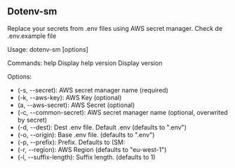 ## Dotenv-sm
Replace your secrets from .env files using AWS secret manager. Check de .env.example file

Usage: dotenv-sm [options]

Commands:
help     Display help
version  Display version

Options:

- (-s, --secret): AWS secret manager name (required)
- (-k, --aws-key): AWS Key (optional)
- (a, --aws-secret): AWS Secret (optional)
- (-c, --common-secret): AWS secret manager name (optional, overwrited by secret)
- (-d, --dest): Dest .env file. Default .env (defaults to ".env")
- (-o, --origin): Base .env file. (defaults to ".env")
- (-p, --prefix): Prefix. Defaults to (SM:
- (-r, --region): AWS Region (defaults to "eu-west-1")
- (-l, --suffix-length): Suffix length. (defaults to 1)
